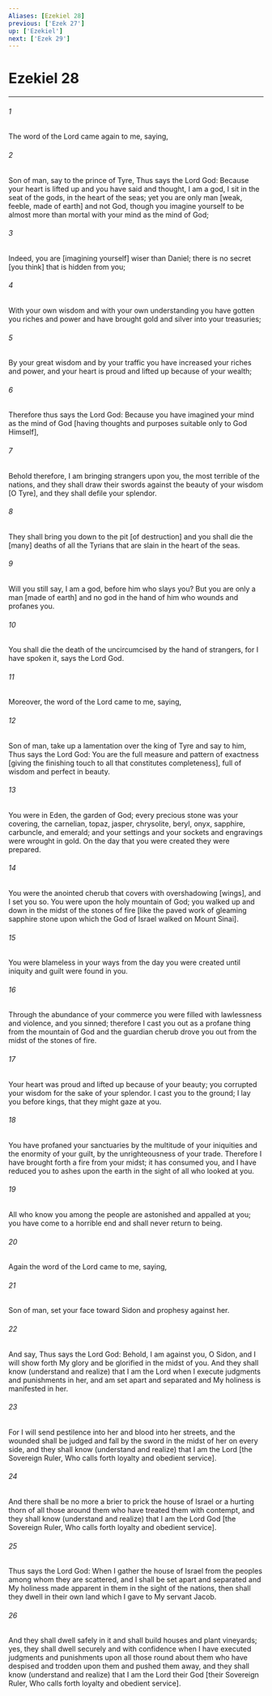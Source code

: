```yaml
---
Aliases: [Ezekiel 28]
previous: ['Ezek 27']
up: ['Ezekiel']
next: ['Ezek 29']
---
```

# Ezekiel 28

***














###### 1 






The word of the Lord came again to me, saying, 













###### 2 






Son of man, say to the prince of Tyre, Thus says the Lord God: Because your heart is lifted up and you have said and thought, I am a god, I sit in the seat of the gods, in the heart of the seas; yet you are only man [weak, feeble, made of earth] and not God, though you imagine yourself to be almost more than mortal with your mind as the mind of God; 













###### 3 






Indeed, you are [imagining yourself] wiser than Daniel; there is no secret [you think] that is hidden from you; 













###### 4 






With your own wisdom and with your own understanding you have gotten you riches and power and have brought gold and silver into your treasuries; 













###### 5 






By your great wisdom and by your traffic you have increased your riches and power, and your heart is proud and lifted up because of your wealth; 













###### 6 






Therefore thus says the Lord God: Because you have imagined your mind as the mind of God [having thoughts and purposes suitable only to God Himself], 













###### 7 






Behold therefore, I am bringing strangers upon you, the most terrible of the nations, and they shall draw their swords against the beauty of your wisdom [O Tyre], and they shall defile your splendor. 













###### 8 






They shall bring you down to the pit [of destruction] and you shall die the [many] deaths of all the Tyrians that are slain in the heart of the seas. 













###### 9 






Will you still say, I am a god, before him who slays you? But you are only a man [made of earth] and no god in the hand of him who wounds and profanes you. 













###### 10 






You shall die the death of the uncircumcised by the hand of strangers, for I have spoken it, says the Lord God. 













###### 11 






Moreover, the word of the Lord came to me, saying, 













###### 12 






Son of man, take up a lamentation over the king of Tyre and say to him, Thus says the Lord God: You are the full measure and pattern of exactness [giving the finishing touch to all that constitutes completeness], full of wisdom and perfect in beauty. 













###### 13 






You were in Eden, the garden of God; every precious stone was your covering, the carnelian, topaz, jasper, chrysolite, beryl, onyx, sapphire, carbuncle, and emerald; and your settings and your sockets and engravings were wrought in gold. On the day that you were created they were prepared. 













###### 14 






You were the anointed cherub that covers with overshadowing [wings], and I set you so. You were upon the holy mountain of God; you walked up and down in the midst of the stones of fire [like the paved work of gleaming sapphire stone upon which the God of Israel walked on Mount Sinai]. 













###### 15 






You were blameless in your ways from the day you were created until iniquity and guilt were found in you. 













###### 16 






Through the abundance of your commerce you were filled with lawlessness and violence, and you sinned; therefore I cast you out as a profane thing from the mountain of God and the guardian cherub drove you out from the midst of the stones of fire. 













###### 17 






Your heart was proud and lifted up because of your beauty; you corrupted your wisdom for the sake of your splendor. I cast you to the ground; I lay you before kings, that they might gaze at you. 













###### 18 






You have profaned your sanctuaries by the multitude of your iniquities and the enormity of your guilt, by the unrighteousness of your trade. Therefore I have brought forth a fire from your midst; it has consumed you, and I have reduced you to ashes upon the earth in the sight of all who looked at you. 













###### 19 






All who know you among the people are astonished and appalled at you; you have come to a horrible end and shall never return to being. 













###### 20 






Again the word of the Lord came to me, saying, 













###### 21 






Son of man, set your face toward Sidon and prophesy against her. 













###### 22 






And say, Thus says the Lord God: Behold, I am against you, O Sidon, and I will show forth My glory and be glorified in the midst of you. And they shall know (understand and realize) that I am the Lord when I execute judgments and punishments in her, and am set apart and separated and My holiness is manifested in her. 













###### 23 






For I will send pestilence into her and blood into her streets, and the wounded shall be judged and fall by the sword in the midst of her on every side, and they shall know (understand and realize) that I am the Lord [the Sovereign Ruler, Who calls forth loyalty and obedient service]. 













###### 24 






And there shall be no more a brier to prick the house of Israel or a hurting thorn of all those around them who have treated them with contempt, and they shall know (understand and realize) that I am the Lord God [the Sovereign Ruler, Who calls forth loyalty and obedient service]. 













###### 25 






Thus says the Lord God: When I gather the house of Israel from the peoples among whom they are scattered, and I shall be set apart and separated and My holiness made apparent in them in the sight of the nations, then shall they dwell in their own land which I gave to My servant Jacob. 













###### 26 






And they shall dwell safely in it and shall build houses and plant vineyards; yes, they shall dwell securely and with confidence when I have executed judgments and punishments upon all those round about them who have despised and trodden upon them and pushed them away, and they shall know (understand and realize) that I am the Lord their God [their Sovereign Ruler, Who calls forth loyalty and obedient service].
